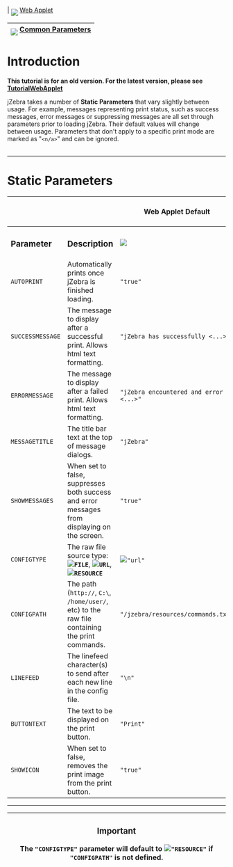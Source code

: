 | <img src='http://img413.imageshack.us/img413/4710/firefox2ie7nn0.gif' align='middle'> <a href='TutorialWebApplet_Legacy.md'>Web Applet</a> <table><thead><th> <img src='http://4.bp.blogspot.com/_9hmP3Ho0t14/Sveb2dQ1H6I/AAAAAAAAAV4/-f-r_lZzLWQ/s400/Properties-48x48.png' align='middle'> <b><a href='TutorialStaticParameters_Legacy.md'>Common Parameters</a></b> </th></thead><tbody></tbody></table>

<h1>Introduction</h1>

<b>This tutorial is for an old version. For the latest version, please see <a href='TutorialWebApplet.md'>TutorialWebApplet</a></b>

jZebra takes a number of <b>Static Parameters</b> that vary slightly between usage.  For example, messages representing print status, such as success messages, error messages or suppressing messages are all set through parameters prior to loading jZebra.  Their default values will change between usage.  Parameters that don't apply to a specific print mode are marked as "<code>&lt;n/a&gt;</code>" and can be ignored.<br>
<br>
<hr />

<h1>Static Parameters</h1>
<table><thead><th> </th><th> </th><th> <b>Web Applet Default</b> </th><th> <b>Desktop App Default</b> </th><th> <b>Console App Default</b> </th></thead><tbody>
<tr><td> <h3>Parameter</h3> </td><td> <h3>Description</h3>  </td><td> <img src='http://img413.imageshack.us/img413/4710/firefox2ie7nn0.gif' /> </td><td> <img src='http://img413.imageshack.us/img413/9843/toggledesktopes0.png' /> </td><td> <img src='http://img413.imageshack.us/img413/6632/terminal1mq3.png' /> </td></tr>
<tr><td> <code>AUTOPRINT</code> </td><td> Automatically prints once jZebra is finished loading. </td><td> <code>"true"</code>       </td><td> <code>"false"</code>       </td><td> <code>"true"</code>        </td></tr>
<tr><td> <code>SUCCESSMESSAGE</code> </td><td> The message to display after a successful print.  Allows html text formatting. <td><code>"jZebra has successfully &lt;...&gt;"</code></td> </td></tr>
<tr><td> <code>ERRORMESSAGE</code> </td><td> The message to display after a failed print.  Allows html text formatting. <td><code>"jZebra encountered and error &lt;...&gt;"</code></td> </td></tr>
<tr><td> <code>MESSAGETITLE</code> </td><td> The title bar text at the top of message dialogs. </td><td> <code>"jZebra"</code>     </td><td> <code>"jZebra"</code>      </td><td> <code>&lt;n/a&gt;</code>   </td></tr>
<tr><td> <code>SHOWMESSAGES</code> </td><td> When set to false, suppresses both success and error messages from displaying on the screen. </td><td> <code>"true"</code>       </td><td> <code>"true"</code>        </td><td> <code>&lt;n/a&gt;</code>   </td></tr>
<tr><td> <code>CONFIGTYPE</code> </td><td> The raw file source type: <img src='http://img181.imageshack.us/img181/6414/fileav5.png' /><b><code>FILE</code></b>, <img src='http://img181.imageshack.us/img181/1514/urlcd6.png' /><b><code>URL</code></b>, <img src='http://img181.imageshack.us/img181/8660/resourcefv2.png' /><b><code>RESOURCE</code></b> </td><td> <img src='http://img181.imageshack.us/img181/1514/urlcd6.png' /><code>"url"</code> </td><td> <img src='http://img181.imageshack.us/img181/6414/fileav5.png' /><code>"file"</code> </td><td> <img src='http://img181.imageshack.us/img181/6414/fileav5.png' /><code>"file"</code> </td></tr>
<tr><td> <code>CONFIGPATH</code> </td><td> The path (<code>http://</code>, <code>C:\</code>, <code>/home/user/</code>, etc) to the raw file containing the print commands. <td><code>"/jzebra/resources/commands.txt"</code></td> </td></tr>
<tr><td> <code>LINEFEED</code> </td><td> The linefeed character(s) to send after each new line in the config file. </td><td> <code>"\n"</code>         </td><td> <code>"\n"</code>          </td><td> <code>"\n"</code>          </td></tr>
<tr><td> <code>BUTTONTEXT</code> </td><td> The text to be displayed on the print button. </td><td> <code>"Print"</code>      </td><td> <code>"Print"</code>       </td><td> <code>&lt;n/a&gt;</code>   </td></tr>
<tr><td> <code>SHOWICON</code> </td><td> When set to false, removes the print image from the print button. </td><td> <code>"true"</code>       </td><td> <code>"true"</code>        </td><td> <code>&lt;n/a&gt;</code>   </td></tr></tbody></table>


<hr />

<table><thead><th> <h3>Important</h3>The <b><code>"CONFIGTYPE"</code></b> parameter will default to <img src='http://img181.imageshack.us/img181/8660/resourcefv2.png' /><b><code>"RESOURCE"</code></b> if <b><code>"CONFIGPATH"</code></b> is not defined. </th></thead><tbody>